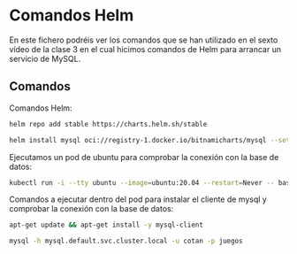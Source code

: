 # Comandos Helm

En este fichero podréis ver los comandos que se han utilizado en el sexto vídeo de la clase 3 en el cual hicimos comandos de Helm para arrancar un servicio de MySQL.

## Comandos

Comandos Helm:
```bash
helm repo add stable https://charts.helm.sh/stable

helm install mysql oci://registry-1.docker.io/bitnamicharts/mysql --set auth.rootPassword=cotanRootPassword,auth.username=cotan,auth.password=cotanPassword,auth.createDatabase=true,auth.database=juegos
```

Ejecutamos un pod de ubuntu para comprobar la conexión con la base de datos:
```bash
kubectl run -i --tty ubuntu --image=ubuntu:20.04 --restart=Never -- bash -il
```

Comandos a ejecutar dentro del pod para instalar el cliente de mysql y comprobar la conexión con la base de datos:
```bash
apt-get update && apt-get install -y mysql-client

mysql -h mysql.default.svc.cluster.local -u cotan -p juegos
```